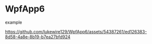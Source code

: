 # WpfApp6
example


https://github.com/lukewire129/WpfApp6/assets/54387261/ed126383-8d58-4a8e-8b19-b7ea27bfd924

